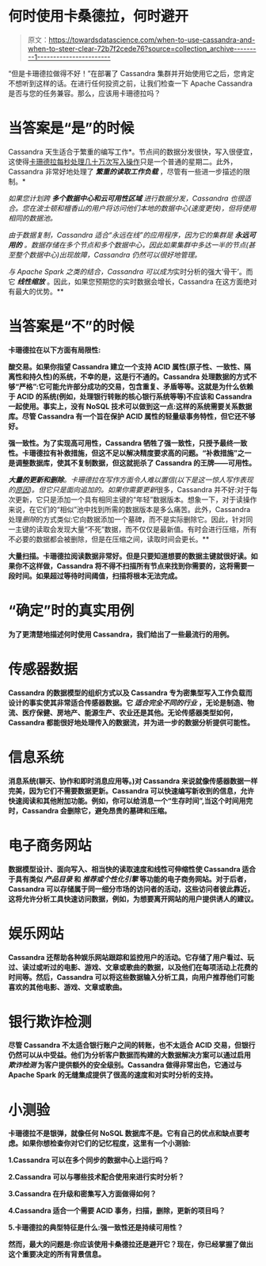 # 何时使用卡桑德拉，何时避开

> 原文：<https://towardsdatascience.com/when-to-use-cassandra-and-when-to-steer-clear-72b7f2cede76?source=collection_archive---------1----------------------->

“但是卡珊德拉做得不好！”在部署了 Cassandra 集群并开始使用它之后，您肯定不想听到这样的话。在进行任何投资之前，让我们检查一下 Apache Cassandra 是否与您的任务兼容。那么，应该用卡珊德拉吗？

# 当答案是“是”的时候

Cassandra 天生适合于繁重的编写工作*。节点间的数据分发很快，写入很便宜，这使得[卡珊德拉每秒处理几十万次写入操作](https://www.datastax.com/nosql-databases/benchmarks-cassandra-vs-mongodb-vs-hbase)只是一个普通的星期二。此外，Cassandra 非常好地处理了 ***繁重的读取工作负载*** ，尽管有一些进一步描述的限制。*

*如果您计划跨 ***多个数据中心和云可用性区域*** 进行数据分发，Cassandra 也很适合。您在波士顿和檀香山的用户将访问他们本地的数据中心(速度更快)，但将使用相同的数据池。*

*由于数据复制，Cassandra 适合“永远在线”的应用程序，因为它的集群是 ***永远可用的*** 。数据存储在多个节点和多个数据中心，因此如果集群中多达一半的节点(甚至整个数据中心)出现故障，Cassandra 仍然可以很好地管理。*

*与 Apache Spark 之类的结合，Cassandra 可以成为*实时分析的强大‘骨干’。而它 ***线性缩放*** 。因此，如果您预期您的实时数据会增长，Cassandra 在这方面绝对有最大的优势。**

# **当答案是“不”的时候**

**卡珊德拉在以下方面有局限性:**

****酸交易**。如果你指望 Cassandra 建立一个支持 ACID 属性(原子性、一致性、隔离性和持久性)的系统，不幸的是，这是行不通的。Cassandra 处理数据的方式不够“严格”:它可能允许部分成功的交易，包含重复、矛盾等等。这就是为什么依赖于 ACID 的系统(例如，处理银行转账的核心银行系统等等)不应该和 Cassandra 一起使用。事实上，没有 NoSQL 技术可以做到这一点:这样的系统需要关系数据库。尽管 Cassandra 有一个旨在保护 ACID 属性的轻量级事务特性，但它还不够好。**

****强一致性**。为了实现高可用性，Cassandra 牺牲了强一致性，只授予最终一致性。卡珊德拉有补救措施，但这不足以解决精度要求高的问题。“补救措施”之一是调整数据库，使其不复制数据，但这就扼杀了 Cassandra 的王牌——可用性。**

****大量的更新和删除**。卡珊德拉在写作方面令人难以置信(以下是这一惊人写作表现的[原因](https://www.scnsoft.com/blog/cassandra-performance))。但它只是面向追加的。如果你需要*更新*很多，Cassandra 并不好:对于每次更新，它只是添加一个具有相同主键的“年轻”数据版本。想象一下，对于读操作来说，在它们的“相似”池中找到所需的数据版本是多么痛苦。此外，Cassandra 处理*删除*的方式类似:它向数据添加一个墓碑，而不是实际删除它。因此，针对同一主键的读取会发现大量“不死”数据，而不仅仅是最新值。有时会进行压缩，所有不必要的数据都会被删除，但是在压缩之间，读取时间会更长。**

****大量扫描**。卡珊德拉阅读数据非常好。但是只要知道想要的数据主键就很好读。如果你不这样做，Cassandra 将不得不扫描所有节点来找到你需要的，这将需要一段时间。如果超过等待时间阈值，扫描将根本无法完成。**

# **“确定”时的真实用例**

**为了更清楚地描述何时使用 Cassandra，我们给出了一些最流行的用例。**

# **传感器数据**

**Cassandra 的数据模型的组织方式以及 Cassandra 专为密集型写入工作负载而设计的事实使其非常适合传感器数据。它 ***适合完全不同的行业*** ，无论是制造、物流、医疗保健、房地产、能源生产、农业还是其他。无论传感器类型如何，Cassandra 都能很好地处理传入的数据流，并为进一步的数据分析提供可能性。**

# **信息系统**

**消息系统(聊天、协作和即时消息应用等。)对 Cassandra 来说就像传感器数据一样完美，因为它们不需要数据更新。Cassandra 可以快速编写新收到的信息，允许快速阅读和其他附加功能。例如，你可以给消息一个“生存时间”,当这个时间用完时，Cassandra 会删除它，避免昂贵的墓碑和压缩。**

# **电子商务网站**

**数据模型设计、面向写入、相当快的读取速度和线性可伸缩性使 Cassandra 适合于具有类似 ***产品目录*** 和 ***推荐或个性化引擎*** 等功能的电子商务网站。对于后者，Cassandra 可以存储属于同一细分市场的访问者的活动，这些访问者彼此靠近，这将允许分析工具快速访问数据，例如，为想要离开网站的用户提供诱人的建议。**

# **娱乐网站**

**Cassandra 还帮助各种娱乐网站跟踪和监控用户的活动。它存储了用户看过、玩过、读过或听过的电影、游戏、文章或歌曲的数据，以及他们在每项活动上花费的时间等。然后，Cassandra 可以将这些数据输入分析工具，向用户推荐他们可能喜欢的其他电影、游戏、文章或歌曲。**

# **银行欺诈检测**

**尽管 Cassandra 不太适合银行账户之间的转账，也不太适合 ACID 交易，但银行仍然可以从中受益。他们为分析客户数据而构建的大数据解决方案可以通过启用 ***欺诈检测*** 为客户提供额外的安全级别。Cassandra 做得非常出色，它通过与 Apache Spark 的无缝集成提供了很高的速度和对实时分析的支持。**

# **小测验**

**卡珊德拉不是银弹，就像任何 NoSQL 数据库不是。它有自己的优点和缺点要考虑。如果你想检查你对它们的记忆程度，这里有一个小测验:**

**1.Cassandra 可以在多个同步的数据中心上运行吗？**

**2.Cassandra 可以与哪些技术配合使用来进行实时分析？**

**3.Cassandra 在升级和密集写入方面做得如何？**

**4.Cassandra 适合一个需要 ACID 事务，扫描，删除，更新的项目吗？**

**5.卡珊德拉的典型特征是什么:强一致性还是持续可用性？**

**然而，最大的问题是:你应该使用卡桑德拉还是避开它？现在，你已经掌握了做出这个重要决定的所有背景信息。**